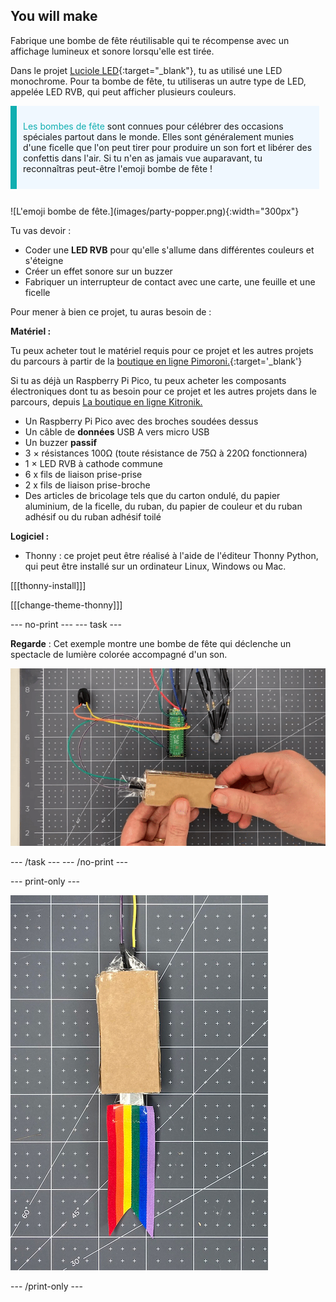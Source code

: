 ## You will make

Fabrique une bombe de fête réutilisable qui te récompense avec un affichage lumineux et sonore lorsqu'elle est tirée.

Dans le projet [Luciole LED](https://projects.raspberrypi.org/en/projects/led-firefly){:target="_blank"}, tu as utilisé une LED monochrome. Pour ta bombe de fête, tu utiliseras un autre type de LED, appelée LED RVB, qui peut afficher plusieurs couleurs.

<div style="display: flex; flex-wrap: wrap">
<div style="flex-basis: 200px; flex-grow: 1; margin-right: 10px;">
<div style="border-left: solid; border-width:10px; border-color: #0faeb0; background-color: aliceblue; padding: 10px; display:flex; margin-bottom: 27px;"><p><span style="color: #0faeb0">Les bombes de fête</span> sont connues pour célébrer des occasions spéciales partout dans le monde. Elles sont généralement munies d'une ficelle que l'on peut tirer pour produire un son fort et libérer des confettis dans l'air. Si tu n'en as jamais vue auparavant, tu reconnaîtras peut-être l'emoji bombe de fête !</p>
</div>
<div>
![L'emoji bombe de fête.](images/party-popper.png){:width="300px"}
</div>
</div>
</div>

Tu vas devoir :

+ Coder une **LED RVB** pour qu'elle s'allume dans différentes couleurs et s'éteigne
+ Créer un effet sonore sur un buzzer
+ Fabriquer un interrupteur de contact avec une carte, une feuille et une ficelle

Pour mener à bien ce projet, tu auras besoin de :

**Matériel :**

Tu peux acheter tout le matériel requis pour ce projet et les autres projets du parcours à partir de la [boutique en ligne Pimoroni.](https://shop.pimoroni.com/products/pico-intro-kit?variant=39893512945747){:target='_blank'}

Si tu as déjà un Raspberry Pi Pico, tu peux acheter les composants électroniques dont tu as besoin pour ce projet et les autres projets dans le parcours, depuis [La boutique en ligne Kitronik.](https://kitronik.co.uk/products/5343-raspberry-pi-foundation-pico-pathway-pack)

+ Un Raspberry Pi Pico avec des broches soudées dessus
+ Un câble de **données** USB A vers micro USB
+ Un buzzer **passif**
+ 3 × résistances 100Ω (toute résistance de 75Ω à 220Ω fonctionnera)
+ 1 × LED RVB à cathode commune
+ 6 x fils de liaison prise-prise
+ 2 x fils de liaison prise-broche
+ Des articles de bricolage tels que du carton ondulé, du papier aluminium, de la ficelle, du ruban, du papier de couleur et du ruban adhésif ou du ruban adhésif toilé

**Logiciel :**
+ Thonny : ce projet peut être réalisé à l'aide de l'éditeur Thonny Python, qui peut être installé sur un ordinateur Linux, Windows ou Mac.

[[[thonny-install]]]

[[[change-theme-thonny]]]


--- no-print --- --- task ---

**Regarde** : Cet exemple montre une bombe de fête qui déclenche un spectacle de lumière colorée accompagné d'un son.

![Un petit morceau de papier d'aluminium est retiré de l'interrupteur de la bombe et une LED s'allume et un son est émis.](images/full-popper-test.gif)

--- /task --- --- /no-print ---

--- print-only ---

![Une bombe de fête en carton avec une languette.](images/add-ribbon.jpg)

--- /print-only ---
